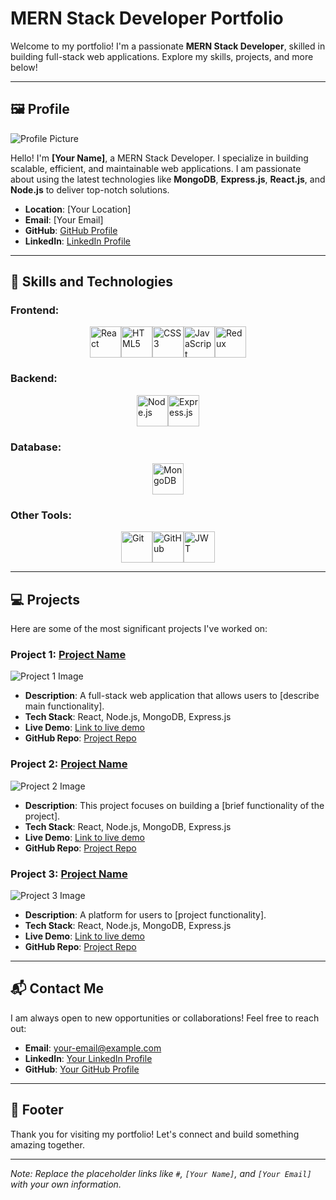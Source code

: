 # MERN Stack Developer Portfolio

Welcome to my portfolio! I'm a passionate **MERN Stack Developer**, skilled in building full-stack web applications. Explore my skills, projects, and more below!

---

## 🖼️ Profile

![Profile Picture](./images/profile.jpg)

Hello! I'm **[Your Name]**, a MERN Stack Developer. I specialize in building scalable, efficient, and maintainable web applications. I am passionate about using the latest technologies like **MongoDB**, **Express.js**, **React.js**, and **Node.js** to deliver top-notch solutions.

- **Location**: [Your Location]
- **Email**: [Your Email]
- **GitHub**: [GitHub Profile](#)
- **LinkedIn**: [LinkedIn Profile](#)

---

## 🚀 Skills and Technologies

### **Frontend:**
<div style="display: flex; justify-content: center; flex-wrap: wrap;">
  <img src="./images/icons/react.svg" alt="React" width="50" height="50" title="React"/>
  <img src="./images/icons/html5.svg" alt="HTML5" width="50" height="50" title="HTML5"/>
  <img src="./images/icons/css3.svg" alt="CSS3" width="50" height="50" title="CSS3"/>
  <img src="images/icons/js.svg" alt="JavaScript" width="50" height="50" title="JavaScript"/>
  <img src="images/icons/redux.svg" alt="Redux" width="50" height="50" title="Redux"/>
</div>

### **Backend:**
<div style="display: flex; justify-content: center; flex-wrap: wrap;">
  <img src="images/icons/nodejs.svg" alt="Node.js" width="50" height="50" title="Node.js"/>
  <img src="images/icons/express.svg" alt="Express.js" width="50" height="50" title="Express.js"/>
</div>

### **Database:**
<div style="display: flex; justify-content: center; flex-wrap: wrap;">
  <img src="images/icons/mongodb.svg" alt="MongoDB" width="50" height="50" title="MongoDB"/>
</div>

### **Other Tools:**
<div style="display: flex; justify-content: center; flex-wrap: wrap;">
  <img src="images/icons/git.svg" alt="Git" width="50" height="50" title="Git"/>
  <img src="images/icons/github.svg" alt="GitHub" width="50" height="50" title="GitHub"/>
  <img src="images/icons/jwt.svg" alt="JWT" width="50" height="50" title="JWT"/>
</div>

---

## 💻 Projects

Here are some of the most significant projects I've worked on:

### Project 1: **[Project Name](#)**

![Project 1 Image](./images/projects/project1.jpg)

- **Description**: A full-stack web application that allows users to [describe main functionality].
- **Tech Stack**: React, Node.js, MongoDB, Express.js
- **Live Demo**: [Link to live demo](#)
- **GitHub Repo**: [Project Repo](#)

### Project 2: **[Project Name](#)**

![Project 2 Image](./images/projects/project2.jpg)

- **Description**: This project focuses on building a [brief functionality of the project].
- **Tech Stack**: React, Node.js, MongoDB, Express.js
- **Live Demo**: [Link to live demo](#)
- **GitHub Repo**: [Project Repo](#)

### Project 3: **[Project Name](#)**

![Project 3 Image](./images/projects/project3.jpg)

- **Description**: A platform for users to [project functionality].
- **Tech Stack**: React, Node.js, MongoDB, Express.js
- **Live Demo**: [Link to live demo](#)
- **GitHub Repo**: [Project Repo](#)

---

## 📬 Contact Me

I am always open to new opportunities or collaborations! Feel free to reach out:

- **Email**: [your-email@example.com](mailto:your-email@example.com)
- **LinkedIn**: [Your LinkedIn Profile](#)
- **GitHub**: [Your GitHub Profile](#)

---

## 📝 Footer

Thank you for visiting my portfolio! Let's connect and build something amazing together.

---

*Note: Replace the placeholder links like `#`, `[Your Name]`, and `[Your Email]` with your own information.*

